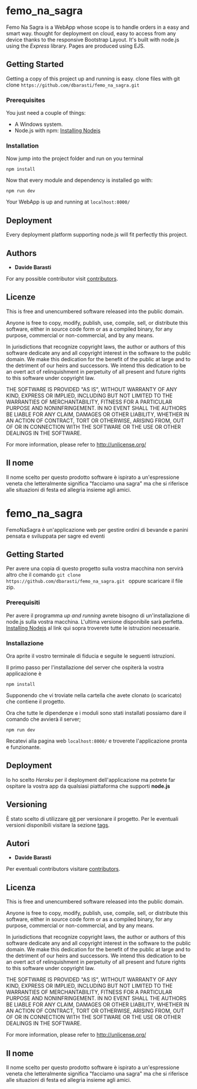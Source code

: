 # femo_na_sagra
Femo Na Sagra is a WebApp whose scope is to handle orders in a easy and smart way.
thought for deployment on cloud, easy to access from any device thanks to the responsive Bootstrap Layout.
It's built with node.js using the *Express* library.
Pages are produced using EJS.

## Getting Started

Getting a copy of this project up and running is easy.
clone files with git clone `https://github.com/dbarasti/femo_na_sagra.git`

### Prerequisites
You just need a couple of things:
- A Windows system.
- Node.js with npm: [Installing Nodejs](https://nodejs.org/en/download/)


### Installation

Now jump into the project folder and run on you terminal

```
npm install
```
Now that every module and dependency is installed go with:
```
npm run dev
```
Your WebApp is up and running at `localhost:8000/`  

## Deployment

Every deployment platform supporting node.js will fit perfectly this project.

## Authors

* **Davide Barasti**

For any possible contributor visit [contributors](https://github.com/dbarasti/femo_na_sagra/contributors).

## Licenze

This is free and unencumbered software released into the public domain.

Anyone is free to copy, modify, publish, use, compile, sell, or
distribute this software, either in source code form or as a compiled
binary, for any purpose, commercial or non-commercial, and by any
means.

In jurisdictions that recognize copyright laws, the author or authors
of this software dedicate any and all copyright interest in the
software to the public domain. We make this dedication for the benefit
of the public at large and to the detriment of our heirs and
successors. We intend this dedication to be an overt act of
relinquishment in perpetuity of all present and future rights to this
software under copyright law.

THE SOFTWARE IS PROVIDED "AS IS", WITHOUT WARRANTY OF ANY KIND,
EXPRESS OR IMPLIED, INCLUDING BUT NOT LIMITED TO THE WARRANTIES OF
MERCHANTABILITY, FITNESS FOR A PARTICULAR PURPOSE AND NONINFRINGEMENT.
IN NO EVENT SHALL THE AUTHORS BE LIABLE FOR ANY CLAIM, DAMAGES OR
OTHER LIABILITY, WHETHER IN AN ACTION OF CONTRACT, TORT OR OTHERWISE,
ARISING FROM, OUT OF OR IN CONNECTION WITH THE SOFTWARE OR THE USE OR
OTHER DEALINGS IN THE SOFTWARE.

For more information, please refer to <http://unlicense.org/>


## Il nome
Il nome scelto per questo prodotto software è ispirato a un'espressione veneta che letteralmente significa "facciamo una sagra" ma che si riferisce alle situazioni di festa ed allegria insieme agli amici.





# femo_na_sagra
FemoNaSagra è un'applicazione web per gestire ordini di bevande e panini pensata e sviluppata per sagre ed eventi

## Getting Started

Per avere una copia di questo progetto sulla vostra macchina non servirà altro che il comando `git clone https://github.com/dbarasti/femo_na_sagra.git ` oppure scaricare il file zip.

### Prerequisiti
Per avere il programma *up and running* avrete bisogno di un'installazione di node.js sulla vostra macchina. L'ultima versione disponibile sarà perfetta.
[Installing Nodejs](https://nodejs.org/en/download/)
al link qui sopra troverete tutte le istruzioni necessarie.

### Installazione

Ora aprite il vostro terminale di fiducia e seguite le seguenti istruzioni.

Il primo passo per l'installazione del server che ospiterà la vostra applicazione è

```
npm install
```

Supponendo che vi troviate nella cartella che avete clonato (o scaricato) che contiene il progetto.

Ora che tutte le dipendenze e i moduli sono stati installati possiamo dare il comando che avvierà il server;

```
npm run dev
```
Recatevi alla pagina web `localhost:8000/` e troverete l'applicazione pronta e funzionante. 

## Deployment

Io ho scelto *Heroku* per il deployment dell'applicazione ma potrete far ospitare la vostra app da qualsiasi piattaforma che supporti **node.js**

## Versioning

È stato scelto di utilizzare [git](https://git-scm.com/) per versionare il progetto. Per le eventuali versioni disponibili visitare la sezione [tags](https://github.com/dbarasti/femo_na_sagra/tags). 

## Autori

* **Davide Barasti**

Per eventuali contributors visitare [contributors](https://github.com/dbarasti/femo_na_sagra/contributors).

## Licenza

This is free and unencumbered software released into the public domain.

Anyone is free to copy, modify, publish, use, compile, sell, or
distribute this software, either in source code form or as a compiled
binary, for any purpose, commercial or non-commercial, and by any
means.

In jurisdictions that recognize copyright laws, the author or authors
of this software dedicate any and all copyright interest in the
software to the public domain. We make this dedication for the benefit
of the public at large and to the detriment of our heirs and
successors. We intend this dedication to be an overt act of
relinquishment in perpetuity of all present and future rights to this
software under copyright law.

THE SOFTWARE IS PROVIDED "AS IS", WITHOUT WARRANTY OF ANY KIND,
EXPRESS OR IMPLIED, INCLUDING BUT NOT LIMITED TO THE WARRANTIES OF
MERCHANTABILITY, FITNESS FOR A PARTICULAR PURPOSE AND NONINFRINGEMENT.
IN NO EVENT SHALL THE AUTHORS BE LIABLE FOR ANY CLAIM, DAMAGES OR
OTHER LIABILITY, WHETHER IN AN ACTION OF CONTRACT, TORT OR OTHERWISE,
ARISING FROM, OUT OF OR IN CONNECTION WITH THE SOFTWARE OR THE USE OR
OTHER DEALINGS IN THE SOFTWARE.

For more information, please refer to <http://unlicense.org/>


## Il nome
Il nome scelto per questo prodotto software è ispirato a un'espressione veneta che letteralmente significa "facciamo una sagra" ma che si riferisce alle situazioni di festa ed allegria insieme agli amici.

